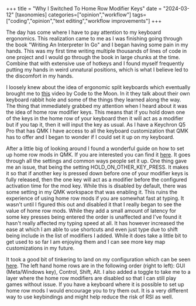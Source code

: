 +++
title = "Why I Switched To Home Row Modifier Keys"
date = "2024-03-12"
[taxonomies]
categories=["opinion","workflow"]
tags=["coding","opinion","text editing","workflow improvements"]
+++

The day has come where I have to pay attention to my keyboard ergonomics. This
realization came to me as I was finishing going through the book "Writing An
Interpreter In Go" and I began having some pain in my hands. This was my first
time writing multiple thousands of lines of code in one project and I would go
through the book in large chunks at the time. Combine that with extensive use
of hotkeys and I found myself frequently putting my hands in weird unnatural
positions, which is what I believe led to the discomfort in my hands.

I loosely knew about the idea of ergonomic split keyboards which eventually
brought me to [this](https://www.youtube.com/watch?v=pK41Mr4Kdd0) video by Code
to the Moon. In it they talk about their own keyboard rabbit hole and some of
the things they learned along the way. The thing that immediately grabbed my
attention when I heard about it was the idea of home row modifier keys. This
means that if you hold down one of the keys in the home row of your keyboard
then it will act as a modifier but if you tap it, then it will input the key as
usual. As I have a Keychron Q5 Pro that has QMK I have access to all the
keyboard customization that QMK has to offer and I began to wonder if I could
set it up on my keyboard.

After a little big of looking around I found a wonderful guide on how to set up
home row mods in QMK. If you are interested you can find it
[here](https://precondition.github.io/home-row-mods). It goes through all the
settings and common ways people set it up. One thing gave me an issue, that
being the setting HOLD_ON_OTHER_KEY_PRESS. It makes it so that if another key
is pressed down before one of your modifier keys is fully released, then the
one key will act as a modifier before the configured activation time for the
mod key. While this is disabled by default, there was some setting in my QMK
workspace that was enabling it. This ruins the experience of using home row
mods if you are somewhat fast at typing. It wasn't until I figured this out and
disabled it that I really began to see the value of home row mods. While they
add a small amount of latency for some key presses being entered the order is
unaffected and I've found it hasn't really affected my typing speed at all. It
has however increased the ease at which I am able to use shortcuts and even
just type due to shift being include in the list of modifiers I added. While it
does take a little bit to get used to so far I am enjoying them and I can see
more key map customizations in my future.

It took a good bit of tinkering to land on my configuration which can be seen
[here](https://github.com/lcroberts/dotfiles/tree/main/keyboards/keychron_q5_pro).
The left hand home rows are in the following order (right to left): GUI
(Meta/Windows key), Control, Shift, Alt. I also added a toggle to take me to a
layer where the home row modifiers are disabled so that I can still play games
without issue. If you have a keyboard where it is possible to set up home row
mods I would encourage you to try them out. It is a very different way to use
keybindings and might help reduce the risk of RSI as well.
